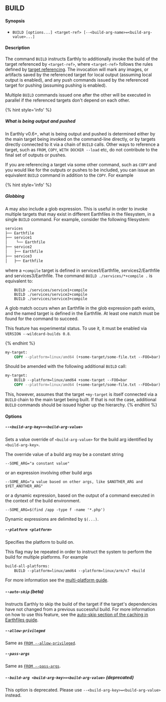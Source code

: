 ## BUILD

#### Synopsis

* `BUILD [options...] <target-ref> [--<build-arg-name>=<build-arg-value>...]`

#### Description

The command `BUILD` instructs Earthly to additionally invoke the build of the target referenced by `<target-ref>`, where `<target-ref>` follows the rules defined by [target referencing](../guides/importing.md#target-reference). The invocation will mark any images, or artifacts saved by the referenced target for local output (assuming local output is enabled), and any push commands issued by the referenced target for pushing (assuming pushing is enabled).

Multiple `BUILD` commands issued one after the other will be executed in parallel if the referenced targets don't depend on each other.

{% hint style='info' %}
##### What is being output and pushed

In Earthly v0.6+, what is being output and pushed is determined either by the main target being invoked on the command-line directly, or by targets directly connected to it via a chain of `BUILD` calls. Other ways to reference a target, such as `FROM`, `COPY`, `WITH DOCKER --load` etc, do not contribute to the final set of outputs or pushes.

If you are referencing a target via some other command, such as `COPY` and you would like for the outputs or pushes to be included, you can issue an equivalent `BUILD` command in addition to the `COPY`. For example

{% hint style='info' %}
##### Globbing
A <target-ref> may also include a glob expression.
This is useful in order to invoke multiple targets that may exist in different Earthfiles in the filesystem, in a single `BUILD` command.
For example, consider the following filesystem:
```bash
services
├── Earthfile
├── service1
│    └── Earthfile
├── service2
│   ├── Earthfile
├── service3
│   ├── Earthfile
```

where a `+compile` target is defined in services1/Earthfile, services2/Earthfile and services3/Earthfile.
The command `BUILD ./services/*+compile .` is equivalent to:
```Earthfile
    BUILD ./services/service1+compile
    BUILD ./services/service2+compile
    BUILD ./services/service3+compile
```

A glob match occurs when an Earthfile in the glob expression path exists, and the named target is defined in the Earthfile.
At least one match must be found for the command to succeed.

This feature has experimental status. To use it, it must be enabled via `VERSION --wildcard-builds 0.8`.

{% endhint %}

```Dockerfile
my-target:
    COPY --platform=linux/amd64 (+some-target/some-file.txt --FOO=bar) ./
```

Should be amended with the following additional `BUILD` call:

```Dockerfile
my-target:
    BUILD --platform=linux/amd64 +some-target --FOO=bar
    COPY --platform=linux/amd64 (+some-target/some-file.txt --FOO=bar) ./
```

This, however, assumes that the target `+my-target` is itself connected via a `BUILD` chain to the main target being built. If that is not the case, additional `BUILD` commands should be issued higher up the hierarchy.
{% endhint %}

#### Options

##### `--<build-arg-key>=<build-arg-value>`

Sets a value override of `<build-arg-value>` for the build arg identified by `<build-arg-key>`.

The override value of a build arg may be a constant string

```
--SOME_ARG="a constant value"
```

or an expression involving other build args

```
--SOME_ARG="a value based on other args, like $ANOTHER_ARG and $YET_ANOTHER_ARG"
```

or a dynamic expression, based on the output of a command executed in the context of the build environment.

```
--SOME_ARG=$(find /app -type f -name '*.php')
```

Dynamic expressions are delimited by `$(...)`.

##### `--platform <platform>`

Specifies the platform to build on.

This flag may be repeated in order to instruct the system to perform the build for multiple platforms. For example

```Dockerfile
build-all-platforms:
    BUILD --platform=linux/amd64 --platform=linux/arm/v7 +build
```

For more information see the [multi-platform guide](../guides/multi-platform.md).

##### `--auto-skip` (*beta*)

Instructs Earthly to skip the build of the target if the target's dependencies have not changed from a previous successful build. For more information on how to use this feature, see the [auto-skip section of the caching in Earthfiles guide](../caching/caching-in-earthfiles.md#auto-skip).

##### `--allow-privileged`

Same as [`FROM --allow-privileged`](#allow-privileged).

##### `--pass-args`

Same as [`FROM --pass-args`](#pass-args).

##### `--build-arg <build-arg-key>=<build-arg-value>` (**deprecated**)

This option is deprecated. Please use `--<build-arg-key>=<build-arg-value>` instead.

